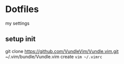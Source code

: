 # Dotfiles


my settings

## setup init

git clone https://github.com/VundleVim/Vundle.vim.git ~/.vim/bundle/Vundle.vim
create `vim ~/.vimrc`
